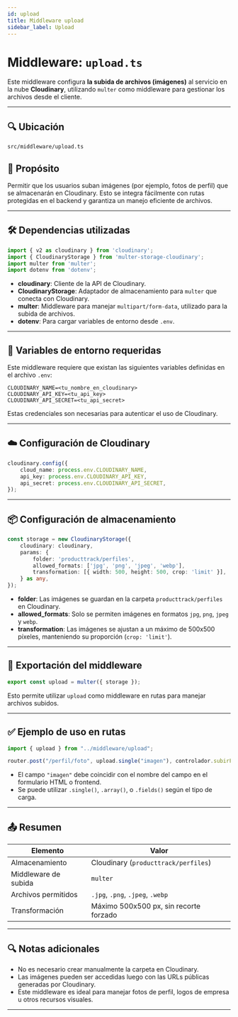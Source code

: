 ```yaml
---
id: upload
title: Middleware upload
sidebar_label: Upload
---
```


#  Middleware: `upload.ts`

Este middleware configura **la subida de archivos (imágenes)** al servicio en la nube **Cloudinary**, utilizando `multer` como middleware para gestionar los archivos desde el cliente.

---

## 🔍 Ubicación

`src/middleware/upload.ts`

## 📌 Propósito

Permitir que los usuarios suban imágenes (por ejemplo, fotos de perfil) que se almacenarán en Cloudinary. Esto se integra fácilmente con rutas protegidas en el backend y garantiza un manejo eficiente de archivos.

---

## 🛠️ Dependencias utilizadas

```ts
import { v2 as cloudinary } from 'cloudinary';
import { CloudinaryStorage } from 'multer-storage-cloudinary';
import multer from 'multer';
import dotenv from 'dotenv';
````

* **cloudinary**: Cliente de la API de Cloudinary.
* **CloudinaryStorage**: Adaptador de almacenamiento para `multer` que conecta con Cloudinary.
* **multer**: Middleware para manejar `multipart/form-data`, utilizado para la subida de archivos.
* **dotenv**: Para cargar variables de entorno desde `.env`.

---

## 🔐 Variables de entorno requeridas

Este middleware requiere que existan las siguientes variables definidas en el archivo `.env`:

```env
CLOUDINARY_NAME=<tu_nombre_en_cloudinary>
CLOUDINARY_API_KEY=<tu_api_key>
CLOUDINARY_API_SECRET=<tu_api_secret>
```

Estas credenciales son necesarias para autenticar el uso de Cloudinary.

---

## ☁️ Configuración de Cloudinary

```ts
cloudinary.config({
    cloud_name: process.env.CLOUDINARY_NAME,
    api_key: process.env.CLOUDINARY_API_KEY,
    api_secret: process.env.CLOUDINARY_API_SECRET,
});
```

---

## 📦 Configuración de almacenamiento

```ts
const storage = new CloudinaryStorage({
    cloudinary: cloudinary,
    params: {
        folder: 'producttrack/perfiles',
        allowed_formats: ['jpg', 'png', 'jpeg', 'webp'],
        transformation: [{ width: 500, height: 500, crop: 'limit' }],
    } as any,
});
```

* **folder**: Las imágenes se guardan en la carpeta `producttrack/perfiles` en Cloudinary.
* **allowed\_formats**: Solo se permiten imágenes en formatos `jpg`, `png`, `jpeg` y `webp`.
* **transformation**: Las imágenes se ajustan a un máximo de 500x500 píxeles, manteniendo su proporción (`crop: 'limit'`).

---

## 🧩 Exportación del middleware

```ts
export const upload = multer({ storage });
```

Esto permite utilizar `upload` como middleware en rutas para manejar archivos subidos.

---

## ✅ Ejemplo de uso en rutas

```ts
import { upload } from "../middleware/upload";

router.post("/perfil/foto", upload.single("imagen"), controlador.subirFoto);
```

* El campo `"imagen"` debe coincidir con el nombre del campo en el formulario HTML o frontend.
* Se puede utilizar `.single()`, `.array()`, o `.fields()` según el tipo de carga.

---

## 📤 Resumen

| Elemento             | Valor                                  |
| -------------------- | -------------------------------------- |
| Almacenamiento       | Cloudinary (`producttrack/perfiles`)   |
| Middleware de subida | `multer`                               |
| Archivos permitidos  | `.jpg`, `.png`, `.jpeg`, `.webp`       |
| Transformación       | Máximo 500x500 px, sin recorte forzado |

---

## 🔍 Notas adicionales

* No es necesario crear manualmente la carpeta en Cloudinary.
* Las imágenes pueden ser accedidas luego con las URLs públicas generadas por Cloudinary.
* Este middleware es ideal para manejar fotos de perfil, logos de empresa u otros recursos visuales.

---
